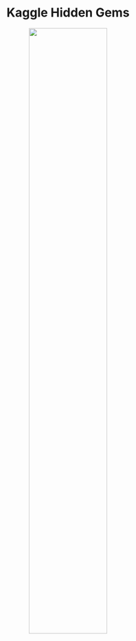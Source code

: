<h1 align="center"> Kaggle Hidden Gems </h1>

<p align="center">
  <img src="https://github.com/nrennie/tidytuesday/blob/main/2022/2022-04-26/20220426.png?raw=true" width="60%">
</p>
